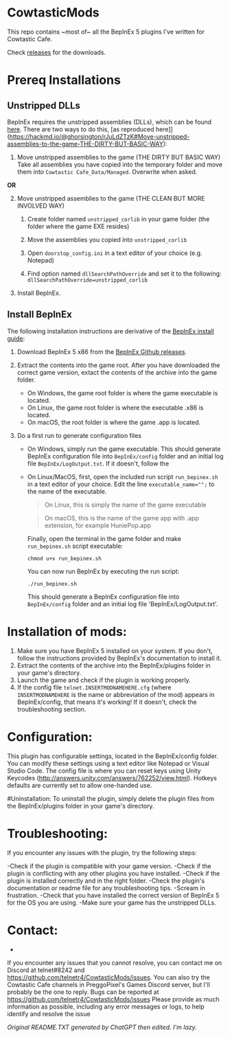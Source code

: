 # CowtasticMods
This repo contains ~most of~ all the BepInEx 5 plugins I've written for Cowtastic Cafe.

Check [releases](https://github.com/telnetr4/CowtasticMods/releases) for the downloads.


# Prereq Installations
## Unstripped DLLs
BepInEx requires the unstripped assemblies (DLLs), which can be found [here](https://github.com/telnetr4/CowtasticMods/releases/tag/UnstrippedDLLs). There are two ways to do this, [as reproduced here]](https://hackmd.io/@ghorsington/rJuLdZTzK#Move-unstripped-assemblies-to-the-game-THE-DIRTY-BUT-BASIC-WAY):
1. Move unstripped assemblies to the game (THE DIRTY BUT BASIC WAY)
\
Take all assemblies you have copied into the temporary folder and move them into `Cowtastic Cafe_Data/Managed`. Overwrite when asked.

**OR**

2. Move unstripped assemblies to the game (THE CLEAN BUT MORE INVOLVED WAY)
	1. Create folder named `unstripped_corlib` in your game folder (the folder where the game EXE resides)

	2. Move the assemblies you copied into `unstripped_corlib`

	3. Open `doorstop_config.ini` in a text editor of your choice (e.g. Notepad)

	4. Find option named `dllSearchPathOverride` and set it to the following:
\
`dllSearchPathOverride=unstripped_corlib`

3. Install BepInEx.

## Install BepInEx
The following installation instructions are derivative of the [BepInEx install guide](https://docs.bepinex.dev/articles/user_guide/installation/index.html):

1. Download BepInEx 5 x86 from the [BepInEx Github releases](https://github.com/BepInEx/BepInEx/releases/tag/v5.4.21).
2. Extract the contents into the game root. After you have downloaded the correct game version, extact the contents of the archive into the game folder.

	- On Windows, the game root folder is where the game executable is located.
	- On Linux, the game root folder is where the executable <Game>.x86 is located.
	- On macOS, the root folder is where the game <Game>.app is located.
3. Do a first run to generate configuration files
	- On Windows, simply run the game executable. This should generate BepInEx configuration file into `BepInEx/config` folder and an initial log file `BepInEx/LogOutput.txt`. If it doesn't, follow the 
	- On Linux/MacOS, first, open the included run script `run_bepinex.sh` in a text editor of your choice. Edit the line `executable_name="";` to the name of the executable.
		> On Linux, this is simply the name of the game executable
		
		> On macOS, this is the name of the game app with .app extension, for example HuniePop.app
	
		 Finally, open the terminal in the game folder and make `run_bepinex.sh` script executable:
	
		 `chmod u+x run_bepinex.sh`
		 
		 You can now run BepInEx by executing the run script:
		 
		 `./run_bepinex.sh`
		 
		 This should generate a BepInEx configuration file into `BepInEx/config` folder and an initial log file 'BepInEx/LogOutput.txt'.

# Installation of mods:
1. Make sure you have BepInEx 5 installed on your system. If you don't, follow the instructions provided by BepInEx's documentation to install it.
2. Extract the contents of the archive into the BepInEx/plugins folder in your game's directory.
3. Launch the game and check if the plugin is working properly.
4. If the config file `telnet.INSERTMODNAMEHERE.cfg` (where `INSERTMODNAMEHERE` is the name or abbreviation of the mod) appears in BepInEx/config, that means it's working! If it doesn't, check the troubleshooting section.

# Configuration:
This plugin has configurable settings, located in the BepInEx/config folder. You can modify these settings using a text editor like Notepad or Visual Studio Code.
The config file is where you can reset keys using Unity Keycodes (http://answers.unity.com/answers/762252/view.html). Hotkeys defaults are currently set to allow one-handed use.

#Uninstallation:
To uninstall the plugin, simply delete the plugin files from the BepInEx/plugins folder in your game's directory.

# Troubleshooting:
If you encounter any issues with the plugin, try the following steps:

-Check if the plugin is compatible with your game version.
-Check if the plugin is conflicting with any other plugins you have installed.
-Check if the plugin is installed correctly and in the right folder.
-Check the plugin's documentation or readme file for any troubleshooting tips.
-Scream in frustration.
-Check that you have installed the correct version of BepInEx 5 for the OS you are using.
-Make sure your game has the unstripped DLLs.


# Contact:
-
If you encounter any issues that you cannot resolve, you can contact me on Discord at telnet#8242 and https://github.com/telnetr4/CowtasticMods/issues.
You can also try the Cowtastic Cafe channels in PreggoPixel's Games Discord server, but I'll probably be the one to reply.
Bugs can be reported at https://github.com/telnetr4/CowtasticMods/issues
Please provide as much information as possible, including any error messages or logs, to help identify and resolve the issue

*Original README.TXT generated by ChatGPT then edited. I'm lazy.*
